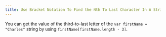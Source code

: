 ```yaml
---
title: Use Bracket Notation To Find the Nth To Last Character In A String
---
```

You can get the value of the third-to-last letter of the `var firstName = "Charles"` string by using `firstName[firstName.length - 3]`.